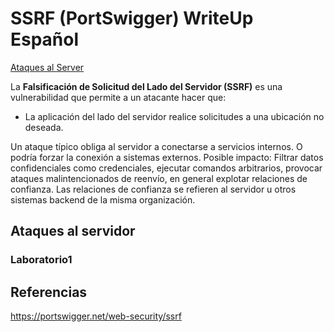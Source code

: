 # SSRF (PortSwigger) WriteUp Español

[Ataques al Server](#Laboratorio1)

La **Falsificación de Solicitud del Lado del Servidor (SSRF)** es una vulnerabilidad que permite a un atacante hacer que:

- La aplicación del lado del servidor realice solicitudes a una ubicación no deseada.

Un ataque típico obliga al servidor a conectarse a servicios internos. O podría forzar la conexión a sistemas externos.
Posible impacto: Filtrar datos confidenciales como credenciales, ejecutar comandos arbitrarios, provocar ataques malintencionados de reenvío, en general explotar relaciones de confianza.
Las relaciones de confianza se refieren al servidor u otros sistemas backend de la misma organización.

## Ataques al servidor
### Laboratorio1



## Referencias
https://portswigger.net/web-security/ssrf